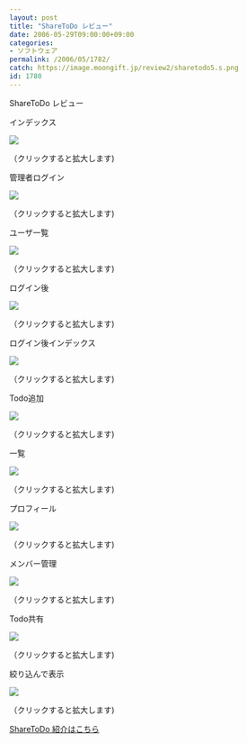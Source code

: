 ```yaml
---
layout: post
title: "ShareToDo レビュー"
date: 2006-05-29T09:00:00+09:00
categories:
- ソフトウェア
permalink: /2006/05/1782/
catch: https://image.moongift.jp/review2/sharetodo5.s.png
id: 1780
---
```

ShareToDo レビュー  
<!--more-->

インデックス

  

[![](https://image.moongift.jp/review2/sharetodo1.s.png)](https://image.moongift.jp/review2/sharetodo1.png)  
  
（クリックすると拡大します)

  

管理者ログイン

  

[![](https://image.moongift.jp/review2/sharetodo8.s.png)](https://image.moongift.jp/review2/sharetodo8.png)  
  
（クリックすると拡大します)

  

ユーザ一覧

  

[![](https://image.moongift.jp/review2/sharetodo2.s.png)](https://image.moongift.jp/review2/sharetodo2.png)  
  
（クリックすると拡大します)

  

ログイン後

  

[![](https://image.moongift.jp/review2/sharetodo3.s.png)](https://image.moongift.jp/review2/sharetodo3.png)  
  
（クリックすると拡大します)

  

ログイン後インデックス

  

[![](https://image.moongift.jp/review2/sharetodo4.s.png)](https://image.moongift.jp/review2/sharetodo4.png)  
  
（クリックすると拡大します)

  

Todo追加

  

[![](https://image.moongift.jp/review2/sharetodo5.s.png)](https://image.moongift.jp/review2/sharetodo5.png)  
  
（クリックすると拡大します)

  

一覧

  

[![](https://image.moongift.jp/review2/sharetodo6.s.png)](https://image.moongift.jp/review2/sharetodo6.png)  
  
（クリックすると拡大します)

  

プロフィール

  

[![](https://image.moongift.jp/review2/sharetodo7.s.png)](https://image.moongift.jp/review2/sharetodo7.png)  
  
（クリックすると拡大します)

  

メンバー管理

  

[![](https://image.moongift.jp/review2/sharetodo9.s.png)](https://image.moongift.jp/review2/sharetodo9.png)  
  
（クリックすると拡大します)

  

Todo共有

  

[![](https://image.moongift.jp/review2/sharetodo10.s.png)](https://image.moongift.jp/review2/sharetodo10.png)  
  
（クリックすると拡大します)

  

絞り込んで表示

  

[![](https://image.moongift.jp/review2/sharetodo11.s.png)](https://image.moongift.jp/review2/sharetodo11.png)  
  
（クリックすると拡大します)

  

[ShareToDo 紹介はこちら](http://oss.moongift.jp/intro/i-1778.html)

